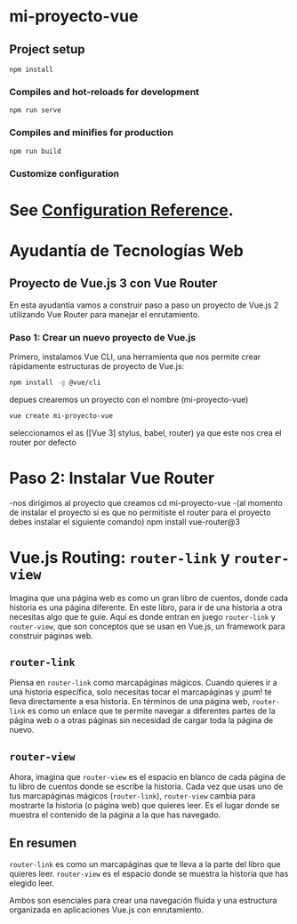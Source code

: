 
# mi-proyecto-vue

## Project setup
```
npm install
```

### Compiles and hot-reloads for development
```
npm run serve
```

### Compiles and minifies for production
```
npm run build
```

### Customize configuration
See [Configuration Reference](https://cli.vuejs.org/config/).
=======
# Ayudantía de Tecnologías Web

## Proyecto de Vue.js 3 con Vue Router

En esta ayudantía vamos a construir paso a paso un proyecto de Vue.js 2 utilizando Vue Router para manejar el enrutamiento.

### Paso 1: Crear un nuevo proyecto de Vue.js

Primero, instalamos Vue CLI, una herramienta que nos permite crear rápidamente estructuras de proyecto de Vue.js:

```bash
npm install -g @vue/cli
```
depues crearemos un proyecto con el nombre (mi-proyecto-vue)
```bash
vue create mi-proyecto-vue
```

seleccionamos el as ([Vue 3] stylus, babel, router) ya que este nos crea el router por defecto 

# Paso 2: Instalar Vue Router
-nos dirigimos al proyecto que creamos 
cd mi-proyecto-vue
-(al momento de instalar el proyecto si es que no permitiste el router para el proyecto debes
instalar el siguiente comando)
npm install vue-router@3


# Vue.js Routing: `router-link` y `router-view`

Imagina que una página web es como un gran libro de cuentos, donde cada historia es una página diferente. En este libro, para ir de una historia a otra necesitas algo que te guíe. Aquí es donde entran en juego `router-link` y `router-view`, que son conceptos que se usan en Vue.js, un framework para construir páginas web.

## `router-link`

Piensa en `router-link` como marcapáginas mágicos. Cuando quieres ir a una historia específica, solo necesitas tocar el marcapáginas y ¡pum! te lleva directamente a esa historia. En términos de una página web, `router-link` es como un enlace que te permite navegar a diferentes partes de la página web o a otras páginas sin necesidad de cargar toda la página de nuevo.

## `router-view`

Ahora, imagina que `router-view` es el espacio en blanco de cada página de tu libro de cuentos donde se escribe la historia. Cada vez que usas uno de tus marcapáginas mágicos (`router-link`), `router-view` cambia para mostrarte la historia (o página web) que quieres leer. Es el lugar donde se muestra el contenido de la página a la que has navegado.

## En resumen

`router-link` es como un marcapáginas que te lleva a la parte del libro que quieres leer.
`router-view` es el espacio donde se muestra la historia que has elegido leer.

Ambos son esenciales para crear una navegación fluida y una estructura organizada en aplicaciones Vue.js con enrutamiento.




